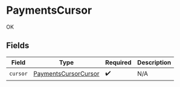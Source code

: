 # PaymentsCursor

OK


## Fields

| Field                                                               | Type                                                                | Required                                                            | Description                                                         |
| ------------------------------------------------------------------- | ------------------------------------------------------------------- | ------------------------------------------------------------------- | ------------------------------------------------------------------- |
| `cursor`                                                            | [PaymentsCursorCursor](../../models/shared/PaymentsCursorCursor.md) | :heavy_check_mark:                                                  | N/A                                                                 |